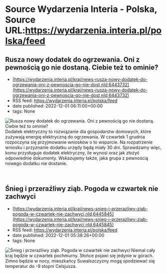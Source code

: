 # Source Wydarzenia Interia - Polska, Source URL:https://wydarzenia.interia.pl/polska/feed

## Rusza nowy dodatek do ogrzewania. Oni z pewnością go nie dostaną. Ciebie też to ominie?
 - [https://wydarzenia.interia.pl/kraj/news-rusza-nowy-dodatek-do-ogrzewania-oni-z-pewnoscia-go-nie-dost,nId,6443732](https://wydarzenia.interia.pl/kraj/news-rusza-nowy-dodatek-do-ogrzewania-oni-z-pewnoscia-go-nie-dost,nId,6443732)
 - RSS feed: https://wydarzenia.interia.pl/polska/feed
 - date published: 2022-12-01 06:11:00+00:00
 - tags: None

<p><a href="https://wydarzenia.interia.pl/kraj/news-rusza-nowy-dodatek-do-ogrzewania-oni-z-pewnoscia-go-nie-dost,nId,6443732"><img align="left" alt="Rusza nowy dodatek do ogrzewania. Oni z pewnością go nie dostaną. Ciebie też to ominie?" src="https://i.iplsc.com/rusza-nowy-dodatek-do-ogrzewania-oni-z-pewnoscia-go-nie-dost/000GF3FCBPN6W2LT-C321.jpg" /></a>Dodatek elektryczny to rozwiązanie dla gospodarstw domowych, które zużywają energię elektryczną do ogrzewania. W czwartek 1 grudnia rozpoczyna się przyjmowanie wniosków o to wsparcie. Na rozpatrzenie wniosku i przyznanie dodatku urzędy będą miały 30 dni. Sprawdzamy więc, komu przysługuje dodatek elektryczny, ile wynosi oraz jak złożyć odpowiednie dokumenty. Wskazujemy także, jaka grupa z pewnością nowego dodatku nie dostanie.</p><br clear="all" />

## Śnieg i przeraźliwy ziąb. Pogoda w czwartek nie zachwyci
 - [https://wydarzenia.interia.pl/kraj/news-snieg-i-przerazliwy-ziab-pogoda-w-czwartek-nie-zachwyci,nId,6445845](https://wydarzenia.interia.pl/kraj/news-snieg-i-przerazliwy-ziab-pogoda-w-czwartek-nie-zachwyci,nId,6445845)
 - RSS feed: https://wydarzenia.interia.pl/polska/feed
 - date published: 2022-12-01 05:38:26+00:00
 - tags: None

<p><a href="https://wydarzenia.interia.pl/kraj/news-snieg-i-przerazliwy-ziab-pogoda-w-czwartek-nie-zachwyci,nId,6445845"><img align="left" alt="Śnieg i przeraźliwy ziąb. Pogoda w czwartek nie zachwyci" src="https://i.iplsc.com/snieg-i-przerazliwy-ziab-pogoda-w-czwartek-nie-zachwyci/000GF8KNI1KUHXBO-C321.jpg" /></a>Niemal cały kraj będzie w czwartek pochmurny. Słońce pojawi się jedynie w górach. Zimno będzie w nocy, mieszkańcy Suwalszczyzny mogą spodziewać się temperatur do -9 stopni Celsjusza.</p><br clear="all" />
